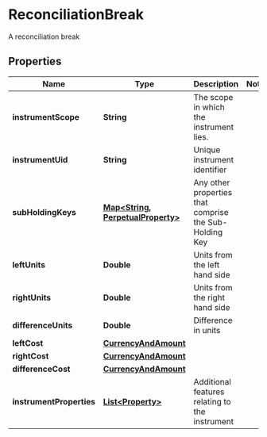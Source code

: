 

# ReconciliationBreak

A reconciliation break

## Properties

Name | Type | Description | Notes
------------ | ------------- | ------------- | -------------
**instrumentScope** | **String** | The scope in which the instrument lies. | 
**instrumentUid** | **String** | Unique instrument identifier | 
**subHoldingKeys** | [**Map&lt;String, PerpetualProperty&gt;**](PerpetualProperty.md) | Any other properties that comprise the Sub-Holding Key | 
**leftUnits** | **Double** | Units from the left hand side | 
**rightUnits** | **Double** | Units from the right hand side | 
**differenceUnits** | **Double** | Difference in units | 
**leftCost** | [**CurrencyAndAmount**](CurrencyAndAmount.md) |  | 
**rightCost** | [**CurrencyAndAmount**](CurrencyAndAmount.md) |  | 
**differenceCost** | [**CurrencyAndAmount**](CurrencyAndAmount.md) |  | 
**instrumentProperties** | [**List&lt;Property&gt;**](Property.md) | Additional features relating to the instrument | 



